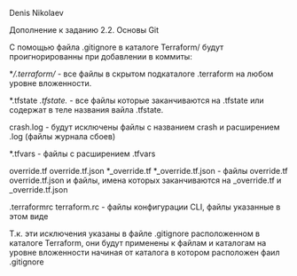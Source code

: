 Denis Nikolaev

Дополнение к заданию 2.2. Основы Git

С помощью файла .gitignore в каталоге Terraform/ будут проигнорированны при добавлении в коммиты:

**/.terraform/* - все файлы в скрытом подкаталоге .terraform на любом уровне вложенности.

*.tfstate
*.tfstate.* - все файлы которые заканчиваются на .tfstate или содержат в теле названия вайла .tfstate.

crash.log - будут исключены файлы с названием crash и расширением .log (файлы журнала сбоев)

*.tfvars - файлы с расширением .tfvars

override.tf
override.tf.json
*_override.tf
*_override.tf.json - файлы override.tf override.tf.json и файлы, имена которых заканчиваются на _override.tf и _override.tf.json

.terraformrc
terraform.rc - файлы конфигурации CLI, файлы указанные в этом виде

Т.к. эти исключения указаны в файле .gitignore расположенном в каталоге Terraform, они будут применены к файлам и каталогам на уровне вложенности начиная от каталога в котором расположен
фаил .gitignore

